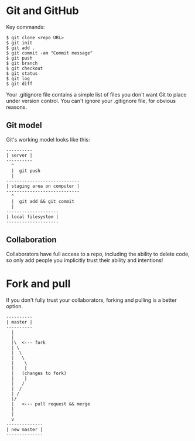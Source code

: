 # Git and GitHub

Key commands:

```shell
$ git clone <repo URL>
$ git init
$ git add .
$ git commit -am "Commit message"
$ git push
$ git branch
$ git checkout
$ git status
$ git log
$ git diff
```

Your .gitignore file contains a simple list of files you don't want Git to place under version control. You can't ignore your .gitignore file, for obvious reasons.

## Git model

Git's working model looks like this:

```
----------
| server |
----------
  ^
  |  git push
  |
----------------------------
| staging area on computer |
----------------------------
  ^
  |  git add && git commit
  |
--------------------
| local filesystem |
--------------------
```

## Collaboration

Collaborators have full access to a repo, including the ability to delete code, so only add people you implicitly trust their ability and intentions!

# Fork and pull

If you don't fully trust your collaborators, forking and pulling is a better option.

```
----------
| master |
----------
  |
  |
  |\  <--- fork
  | \  
  |  \
  |   \
  |    \
  |    |
  |   (changes to fork)
  |    |
  |   /
  |  /
  | /
  |/
  |   <--- pull request && merge
  |
  |
  v
--------------
| new master |
-------------- 

```